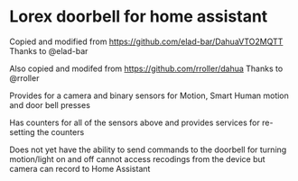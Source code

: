 # Lorex doorbell for home assistant

Copied and modified from https://github.com/elad-bar/DahuaVTO2MQTT
Thanks to @elad-bar

Also copied and modifed from https://github.com/rroller/dahua
Thanks to @rroller

Provides for a camera and binary sensors for Motion, Smart Human motion and door bell presses

Has counters for all of the sensors above and provides services for re-setting the counters

Does not yet have the ability to send commands to the doorbell for turning motion/light on and off
cannot access recodings from the device but camera can record to Home Assistant
